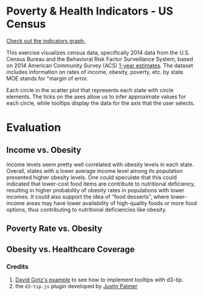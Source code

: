 # Poverty & Health Indicators - US Census


[Check out the indicators graph.](https://patelpurvip.github.io/Poverty-Health-Indicators-USCensus/)

This exercise visualizes census data, specifically 2014 data from the U.S. Census Bureau and the Behavioral Risk Factor Surveillance System, based on 2014 American Community Survey (ACS) [1-year estimates](https://data.census.gov/cedsci/table?q=United%20States&g=0100000US&tid=ACSDP1Y2018.DP05). The dataset includes information on rates of income, obesity, poverty, etc. by state. MOE stands for "margin of error.

Each circle in the scatter plot that represents each state with circle elements. The ticks on the axes allow us to infer approximate values for each circle, while tooltips display the data for the axis that the user selects. 


# Evaluation

## Income vs. Obesity
Income levels seem pretty well correlated with obesity levels in each state. Overall, states with a lower average income level among its population presented higher obesity levels. One could speculate that this could indicated that lower-cost food items are contribute to nutritional deficiency, resulting in higher probability of obesity rates in populations with lower incomes. It could also support the idea of “food desserts”, where lower-income areas may have lower availability of high-quality foods or more food options, thus contributing to nutritional deficiencies like obesity.

## Poverty Rate vs. Obesity


## Obesity vs. Healthcare Coverage


### Credits
1. [David Gotz's example](https://bl.ocks.org/davegotz/bd54b56723c154d25eedde6504d30ad7) to see how to implement tooltips with d3-tip.
2. the `d3-tip.js` plugin developed by [Justin Palmer](https://github.com/Caged)